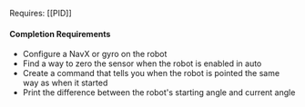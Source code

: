 [](Vision%20Assist%20Driving.md)[](Gyro%20Driving.md)[](Gyro%20Driving.md)[](Gyro%20Driving.md)[](Gyro%20Driving.md)[](Gyro%20Driving.md)[](Gyro%20Driving.md)[](Gyro%20Driving.md)[](Gyro%20Driving.md)[](Gyro%20Driving.md)[](Gyro%20Driving.md)Requires:
[[PID]]

#### Completion Requirements
- Configure a NavX or gyro on the robot
- Find a way to zero the sensor when the robot is enabled in auto
- Create a command that tells you when the robot is pointed the same way as when it started
- Print the difference between the robot's starting angle and current angle

